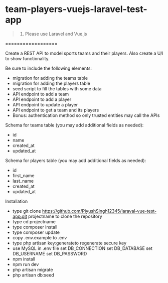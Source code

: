 # team-players-vuejs-laravel-test-app

> 1) Please use Laravel and Vue.js

==================

Create a REST API to model sports teams and their players. Also create a U/I to show functionality.

Be sure to include the following elements:

* migration for adding the teams table
* migration for adding the players table
* seed script to fill the tables with some data
* API endpoint to add a team
* API endpoint to add a player
* API endpoint to update a player
* API endpoint to get a team and its players
* Bonus: authentication method so only trusted entities may call the APIs

Schema for teams table (you may add additional fields as needed):

* id
* name
* created_at
* updated_at

Schema for players table (you may add additional fields as needed):

* id
* first_name
* last_name
* created_at
* updated_at

Installation

* type git clone https://github.com/PiyushSingh12345/laraval-vue-test-app.git projectname to clone the repository
* type cd projectname
* type composer install
* type composer update
* copy .env.example to .env
* type php artisan key:generateto regenerate secure key
 * use MySQL in .env file 
    set DB_CONNECTION
    set DB_DATABASE
    set DB_USERNAME
    set DB_PASSWORD
* npm install
* npm run dev
* php artisan migrate
* php artisan db:seed


